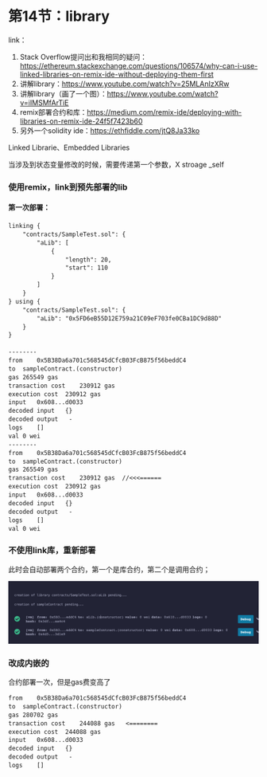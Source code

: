 # 第14节：library

link：

1. Stack Overflow提问出和我相同的疑问：https://ethereum.stackexchange.com/questions/106574/why-can-i-use-linked-libraries-on-remix-ide-without-deploying-them-first
2. 讲解library：https://www.youtube.com/watch?v=25MLAnIzXRw
3. 讲解library（画了一个图）：https://www.youtube.com/watch?v=iIMSMfArTiE
4. remix部署合约和库：https://medium.com/remix-ide/deploying-with-libraries-on-remix-ide-24f5f7423b60
5. 另外一个solidity ide：https://ethfiddle.com/jtQ8Ja33ko



Linked Librarie、Embedded Libraries



当涉及到状态变量修改的时候，需要传递第一个参数，X stroage _self



### 使用remix，link到预先部署的lib

#### 第一次部署：

```txt
linking {
	"contracts/SampleTest.sol": {
		"aLib": [
			{
				"length": 20,
				"start": 110
			}
		]
	}
} using {
	"contracts/SampleTest.sol": {
		"aLib": "0x5FD6eB55D12E759a21C09eF703fe0CBa1DC9d88D"
	}
}

--------
from	0x5B38Da6a701c568545dCfcB03FcB875f56beddC4
to	sampleContract.(constructor)
gas	265549 gas
transaction cost	230912 gas 
execution cost	230912 gas 
input	0x608...d0033
decoded input	{}
decoded output	 - 
logs	[]
val	0 wei
--------
from	0x5B38Da6a701c568545dCfcB03FcB875f56beddC4
to	sampleContract.(constructor)
gas	265549 gas
transaction cost	230912 gas  //<<<======
execution cost	230912 gas 
input	0x608...d0033
decoded input	{}
decoded output	 - 
logs	[]
val	0 wei
```

### 不使用link库，重新部署

此时会自动部署两个合约，第一个是库合约，第二个是调用合约；

![image-20220511110133946](assets/image-20220511110133946.png)

### 改成内嵌的

合约部署一次，但是gas费变高了

```txt
from	0x5B38Da6a701c568545dCfcB03FcB875f56beddC4
to	sampleContract.(constructor)
gas	280702 gas
transaction cost	244088 gas   <========
execution cost	244088 gas 
input	0x608...d0033
decoded input	{}
decoded output	 - 
logs	[]
```







